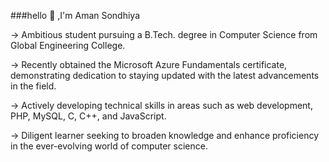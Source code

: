 ###hello 👋 ,I'm Aman Sondhiya 





<!--
**Amansondhiya249/Amansondhiya249** is a ✨ _special_ ✨ repository because its `README.md` (this file) appears on your GitHub profile.

Here are some ideas to get you started:

- 🔭 I’m currently working on ...
- 🌱 I’m currently learning ...
- 👯 I’m looking to collaborate on ...
- 🤔 I’m looking for help with ...
- 💬 Ask me about ...
- 📫 How to reach me: ...
- 😄 Pronouns: ...
- ⚡ Fun fact: ...
-->
-> Ambitious student pursuing a B.Tech. degree in Computer Science from Global Engineering College.

-> Recently obtained the Microsoft Azure Fundamentals certificate, demonstrating dedication to staying updated with the latest    advancements in the field.

-> Actively developing technical skills in areas such as web development, PHP, MySQL, C, C++, and JavaScript.

-> Diligent learner seeking to broaden knowledge and enhance proficiency in the ever-evolving world of computer science.

